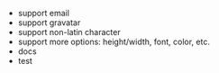 - support email
- support gravatar
- support non-latin character
- support more options: height/width, font, color, etc.
- docs
- test
